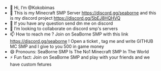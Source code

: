 - 👋 Hi, I’m @Kokobimas
- 👀 This is my Minecraft SMP Server https://discord.gg/seaborne and this is my discord project https://discord.gg/5bEJ8HQHVQ
- 🌱 If you have any question send dm me on discord
- 💞️ I’m looking to collaborate on discord smp's servers
- 📫 How to reach me ? Join on SeaBorne SMP with this link https://discord.gg/seaborne ! Open a ticket , tag me and write GITHUB MC SMP and I give to you 500 in game money
- 😄 Pronouns: SeaBorne SMP Is The No1 Minecraft SMP In The World
- ⚡ Fun fact: Join on SeaBorne SMP and play with your friends and we have custom fetures

<!---
Kokobimas/Kokobimas is a ✨ special ✨ repository because its `README.md` (this file) appears on your GitHub profile.
You can click the Preview link to take a look at your changes.
--->
